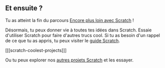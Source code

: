 ## Et ensuite ?

Tu as atteint la fin du parcours [Encore plus loin avec Scratch](https://projects.raspberrypi.org/en/pathways/further-scratch) !

Désormais, tu peux donner vie à toutes tes idées dans Scratch. Essaie d'utiliser Scratch pour faire d'autres trucs cool. Si tu as besoin d'un rappel de ce que tu as appris, tu peux visiter le [guide Scratch](https://projects.raspberrypi.org/en/projects/getting-started-scratch).

[[[scratch-coolest-projects]]]

Ou tu peux explorer nos [autres projets Scratch](https://projects.raspberrypi.org/en/projects?software%5B%5D=scratch&curriculum%5B%5D=%201) et les essayer.
